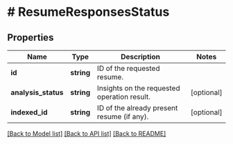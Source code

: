 # # ResumeResponsesStatus

## Properties

Name | Type | Description | Notes
------------ | ------------- | ------------- | -------------
**id** | **string** | ID of the requested resume. |
**analysis_status** | **string** | Insights on the requested operation result. | [optional]
**indexed_id** | **string** | ID of the already present resume (if any). | [optional]

[[Back to Model list]](../../README.md#models) [[Back to API list]](../../README.md#endpoints) [[Back to README]](../../README.md)
